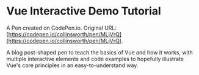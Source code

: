 # Vue Interactive Demo Tutorial

A Pen created on CodePen.io. Original URL: [https://codepen.io/collinsworth/pen/MLjVrQ](https://codepen.io/collinsworth/pen/MLjVrQ).

A blog post-shaped pen to teach the basics of Vue and how it works, with multiple interactive elements and code examples to hopefully illustrate Vue's core principles in an easy-to-understand way.
